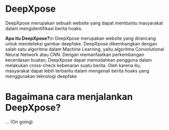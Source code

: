 # DeepXpose
DeepXpose merupakan sebuah website yang dapat membantu masyarakat dalam mengidentifikasi berita hoaks.

**Apa itu DeepXpose?**\n
DeepXpose merupakan website yang dirancang untuk mendeteksi gambar deepfake. DeepXpose dikembangkan dengan salah satu algoritma dalam Machine Learning, yaitu algoritma Convolutional Neural Network atau CNN. Dengan memanfaatkan perkembangan kecerdasan buatan, DeepXpose dapat memudahkan pengguna dalam melakukan cross-check kebenaran suatu berita. Oleh karena itu, masyarakat dapat lebih terbantu dalam mengenali berita hoaks yang menggunakan teknologi deepfake

# Bagaimana cara menjalankan DeepXpose?
... (On going)
